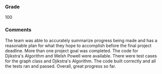 ### Grade
100

### Comments
The team was able to accurately summarize progress being made and has a reasonable plan for what they hope to accomplish before the final project deadline. More than one project goal was completed. The code for Djikstra's Algorithm and Welsh Powell were available. There were test cases for the graph class and Djikstra's Algorithm. The code built correctly and all the tests ran and passed. Overall, great progress so far.
